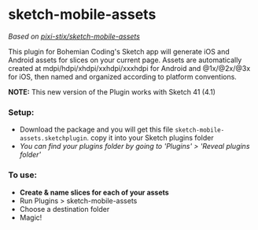 # sketch-mobile-assets

_Based on [pixi-stix/sketch-mobile-assets](https://github.com/pixi-stix/sketch-mobile-assets)_

This plugin for Bohemian Coding's Sketch app will generate iOS and Android assets for slices on your current page. Assets are automatically created at mdpi/hdpi/xhdpi/xxhdpi/xxxhdpi for Android and @1x/@2x/@3x for iOS, then named and organized according to platform conventions.

**NOTE:** This new version of the Plugin works with Sketch 41 (4.1)

### Setup:
* Download the package and you will get this file `sketch-mobile-assets.sketchplugin`.
  copy it into your Sketch plugins folder
 * _You can find your plugins folder by going to 'Plugins' > 'Reveal plugins folder'_

### To use:
* **Create & name slices for each of your assets**
* Run Plugins > sketch-mobile-assets
* Choose a destination folder
* Magic!
